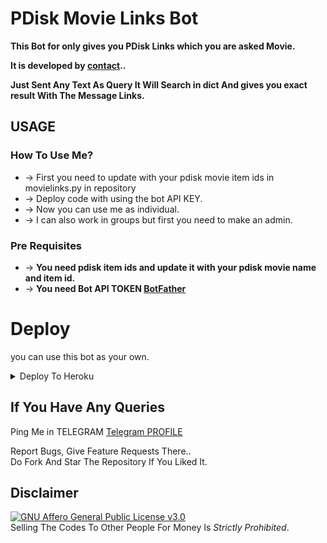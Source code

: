 # PDisk Movie Links Bot

__This Bot for only gives you PDisk Links which you are asked Movie.__

__It is developed by [contact](https://telegram.me/DarlingAnil)..__

__Just Sent Any Text As Query It Will Search in dict And gives you exact result With The Message Links.__

##  USAGE

### __How To Use Me?__

* -> First you need to update with your pdisk movie item ids in movielinks.py in repository
* -> Deploy code with using the bot API KEY.
* -> Now you can use me as individual.
* -> I can also work in groups but first you need to make an admin.

### Pre Requisites 

* -> __You need pdisk item ids and update it with your pdisk movie name and item id.__
* -> __You need Bot API TOKEN [BotFather](https://telegram.me/BotFather)__

# Deploy
you can use this bot as your own.

<details><summary>Deploy To Heroku</summary>
<p>
<br>
<a href="https://heroku.com/deploy?template=https://github.com/Anilkumar-Bathala/PDisk-Movie-Links-Bot">
  <img src="https://www.herokucdn.com/deploy/button.svg" alt="Deploy">
</a>
</p>
</details>

## If You Have Any Queries   
Ping Me in TELEGRAM [Telegram PROFILE](https://telegram.me/DarlingAnil)

Report Bugs, Give Feature Requests There..   
Do Fork And Star The Repository If You Liked It.

## Disclaimer
[![GNU Affero General Public License v3.0](https://www.gnu.org/graphics/agplv3-155x51.png)](https://www.gnu.org/licenses/agpl-3.0.en.html#header)    
Selling The Codes To Other People For Money Is *Strictly Prohibited*.
